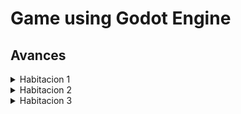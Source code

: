 # Game using Godot Engine

## Avances
<details>
 	<summary>Habitacion 1</summary>
	<img src="https://raw.githubusercontent.com/willybc/ProyectGodot/06d7c2d316eebcd5428200eebb22f93122146dfc/screenshots/habitacion1.png" />
</details>

<details>
 	<summary>Habitacion 2</summary>
	<img src="https://raw.githubusercontent.com/willybc/ProyectGodot/06d7c2d316eebcd5428200eebb22f93122146dfc/screenshots/habitacion2.png" />
</details>

<details>
 	<summary>Habitacion 3</summary>
	<img src="https://raw.githubusercontent.com/willybc/ProyectGodot/06d7c2d316eebcd5428200eebb22f93122146dfc/screenshots/habitacion3.png" />
</details>
